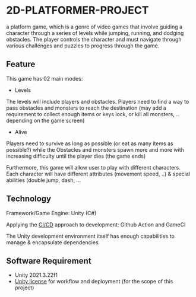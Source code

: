 # 2D-PLATFORMER-PROJECT

a platform game, which is a genre of video games that involve guiding a character through a series of levels while jumping, running, and dodging obstacles. The player controls the character and must navigate through various challenges and puzzles to progress through the game.
## Feature

This game has 02 main modes:
- Levels
 
The levels will include players and obstacles. Players need to find a way to pass obstacles and monsters to reach the destination (may add a requirement to collect enough items or keys lock, or kill all monsters, .. depending on the game screen)
- Alive

Players need to survive as long as possible (or eat as many items as possible?) while the
Obstacles and monsters spawn more and more with increasing difficulty until the player dies
(the game ends)


Furthermore, this game will allow user to play with different characters. Each character will have different attributes (movement speed, ..) & special abilities (double jump, dash, ... 


## Technology

Framework/Game Engine: Unity (C#)

Applying the [CI/CD](https://game.ci) approach to development: Github Action and GameCI

The Unity development environment itself has enough capabilities to manage & encapsulate dependencies.

## Software Requirement

- Unity 2021.3.22f1
- [Unity license](https://github.com/reanimation47/2d-platformer-project/actions/workflows/activation.yml) for workflow and deployment (for the scope of this project)
